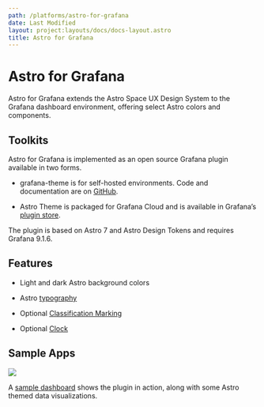 ```yaml
---
path: /platforms/astro-for-grafana
date: Last Modified
layout: project:layouts/docs/docs-layout.astro
title: Astro for Grafana
---
```


# Astro for Grafana

Astro for Grafana extends the Astro Space UX Design System to the Grafana dashboard environment, offering select Astro colors and components.

## Toolkits

Astro for Grafana is implemented as an open source Grafana plugin available in two forms.

* grafana-theme is for self-hosted environments. Code and documentation are on [GitHub](https://github.com/RocketCommunicationsInc/grafana-theme).

* Astro Theme is packaged for Grafana Cloud and is available in Grafana’s [plugin store](https://grafana.com/grafana/plugins/rocketcom-astrotheme-panel/).

The plugin is based on Astro 7 and Astro Design Tokens and requires Grafana 9.1.6.

## Features

* Light and dark Astro background colors

* Astro [typography](https://www.astrouxds.com/design-guidelines/typography/)

* Optional [Classification Marking](https://www.astrouxds.com/components/classification-markings/)

* Optional [Clock](https://www.astrouxds.com/components/clock/)

## Sample Apps

![ ](/img/platforms/grafana-sample-dashboard.png)
<figcaption>A <a href="https://rocketcom.grafana.net/goto/Al3vE4-4k?orgId=1" style="
text-decoration: underline;
text-decoration-thickness: 1.25px;
text-decoration-color: var(--LinkColor);">sample dashboard</a> shows the plugin in action, along with some Astro themed data visualizations.</figcaption>

